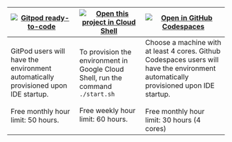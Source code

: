 | [![Gitpod ready-to-code](https://gitpod.io/button/open-in-gitpod.svg)](https://gitpod.io/#https://github.com/danielmenezesbr/novnc-cloud-ide) | [![Open this project in Cloud Shell](http://gstatic.com/cloudssh/images/open-btn.png)](https://console.cloud.google.com/cloudshell/open?git_repo=https://github.com/danielmenezesbr/novnc-cloud-ide) | [![Open in GitHub Codespaces](https://github.com/codespaces/badge.svg)](https://github.com/codespaces/new?hide_repo_select=true&ref=main&repo=danielmenezesbr/novnc-cloud-ide) |
| --- | --- | --- |
| GitPod users will have the environment automatically provisioned upon IDE startup. <br/><br/> Free monthly hour limit: 50 hours. | To provision the environment in Google Cloud Shell, run the command `./start.sh` <br/><br/> Free weekly hour limit: 60 hours.| Choose a machine with at least 4 cores. Github Codespaces users will have the environment automatically provisioned upon IDE startup. <br/><br/> Free monthly hour limit: 30 hours (4 cores) |
